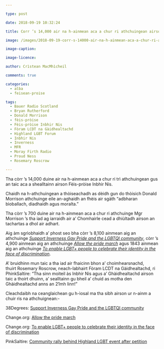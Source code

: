 ```yaml
---

type: post

date: 2018-09-19 10:32:24

title: Corr ’s 14,000 air na h-ainmean aca a chur ri athchuingean airson Fèis-pròise Inbhir Nis a dhol air adhart

image: /images/2018-09-19-corr-s-14000-air-na-h-ainmean-aca-a-chur-ri-athchuingean-airson-feis-proise-inbhir-nis-a-dhol-air-adhart.jpg

image-caption:

image-licence:

author: Crìstean MacMhìcheil

comments: true

categories:
  - alba
  - feisean-proise

tags:
  - Bauer Radio Scotland
  - Bryan Rutherford
  - Donald Morrison
  - fèis-pròise
  - Fèis-pròise Inbhir Nis
  - Fòram LCDT na Gàidhealtachd
  - Highland LGBT Forum
  - Inbhir Nis
  - Inverness
  - MFR
  - Moray Firth Radio
  - Proud Ness
  - Rosemary Roscrow

---
```


Tha còrr &#8217;s 14,000 duine air na h-ainmean aca a chur ri trì athchuingean gus an taic aca a shealltainn airson Fèis-pròise Inbhir Nis.

<!--more-->

Chaidh na h-athchuingean a thòiseachadh as dèidh gun do thòisich Donald Morrison athchuinge eile an-aghaidh an fhèis air sgàth &#8220;adbharan bìoballach, diadhaidh agus moralta.&#8221;

Tha còrr &#8217;s 700 duine air na h-ainmean aca a chur ri athchuinge Mgr Morrison &#8217;s tha iad ag iarraidh air a&#8217; Chomhairle cead a dhiùltadh airson an tachartas a dhol air adhart.

Aig àm sgrìobhaidh a&#8217; phost seo bha còrr &#8217;s 8,100 ainmean aig an athchuinge _[Support Inverness Gay Pride and the LGBTQI community][1]_, còrr &#8217;s 4,900 ainmean aig an athchuinge _[Allow the pride march][2]_ agus 1843 ainmean aig an athchuinge _[To enable LGBT+ people to celebrate their identity in the face of discrimination][3]_.

A&#8217; bruidhinn mun taic a tha iad air fhaicinn bhon a&#8217; choimhearsnachd, thuirt Rosemary Roscrow, neach-labhairt Fòram LCDT na Gàidhealtachd, ri PhinkSaltire: &#8220;Tha sinn moiteil às Inbhir Nis agus a&#8217; Ghàidhealtachd airson taic a thoirt dhuinn, a&#8217; sealltainn gu bheil a&#8217; chuid as motha den Ghàidhealtachd anns an 21mh linn!&#8221;

Cleachdaibh na ceanglaichean gu h-ìosal ma tha sibh airson ur n-ainm a chuir ris na athchuignean:-

38Degrees: [Support Inverness Gay Pride and the LGBTQI community][1]

<p class="mtl mbxxxl xs-mts xs-mbxs petition-title">
  Change.org: <a href="https://www.change.org/p/highland-council-allow-the-pride-march-%EF%B8%8F-%EF%B8%8F?recruiter=713379344&utm_source=share_petition&utm_medium=copylink&utm_campaign=psf_combo_share_initial.pacific_abi_gmail_send.variation.pacific_abi_select_all_contacts.fake_control.pacific_email_copy_en_gb_3.control.pacific_email_copy_en_gb_4.v4.pacific_email_copy_en_us_3.control.pacific_email_copy_en_us_4.control.lightning_share_by_medium.share_by_medium.lightning_share_by_medium_message.control.lightning_2primary_share_options.variant&utm_term=psf_combo_share_initial.pacific_abi_gmail_send.variation.pacific_abi_select_all_contacts.fake_control.pacific_email_copy_en_gb_3.control.pacific_email_copy_en_us_3.control.lightning_share_by_medium.share_by_medium.lightning_2primary_share_options.variant">Allow the pride march</a>
</p>

Change.org: [To enable LGBT+ people to celebrate their identity in the face of discrimination][3]

PinkSaltire: [Community rally behind Highland LGBT event after petition][4]

&nbsp;

 [1]: https://you.38degrees.org.uk/petitions/support-for-the-lgbt-community-in-inverness-pride-parade?bucket=&source=twitter-share-button
 [2]: https://www.change.org/p/highland-council-allow-the-pride-march-%EF%B8%8F-%EF%B8%8F?recruiter=713379344&utm_source=share_petition&utm_medium=copylink&utm_campaign=psf_combo_share_initial.pacific_abi_gmail_send.variation.pacific_abi_select_all_contacts.fake_control.pacific_email_copy_en_gb_3.control.pacific_email_copy_en_gb_4.v4.pacific_email_copy_en_us_3.control.pacific_email_copy_en_us_4.control.lightning_share_by_medium.share_by_medium.lightning_share_by_medium_message.control.lightning_2primary_share_options.variant&utm_term=psf_combo_share_initial.pacific_abi_gmail_send.variation.pacific_abi_select_all_contacts.fake_control.pacific_email_copy_en_gb_3.control.pacific_email_copy_en_us_3.control.lightning_share_by_medium.share_by_medium.lightning_2primary_share_options.variant
 [3]: https://www.change.org/p/the-highland-council-to-enable-lgbt-people-to-celebrate-their-identity-in-the-face-of-discrimination?recruiter=false&utm_source=share_petition&utm_medium=copylink&utm_campaign=share_petition&utm_term=psf_combo_share_initial.pacific_abi_gmail_send.variation.pacific_abi_select_all_contacts.fake_control.pacific_email_copy_en_gb_3.control.pacific_email_copy_en_us_3.control.lightning_share_by_medium.share_by_medium.lightning_2primary_share_options.variant
 [4]: https://pinksaltire.com/2018/09/12/community-rally-behind-highland-lgbt-event-after-petition/
